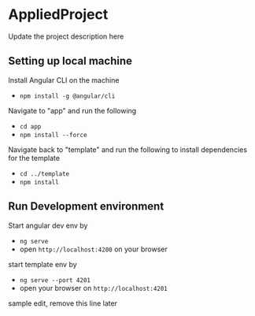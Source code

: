 # AppliedProject
Update the project description here

## Setting up local machine

Install Angular CLI on the machine

- `npm install -g @angular/cli`

Navigate to "app" and run the following

- `cd app`
- `npm install --force`

Navigate back to "template" and run the following to install dependencies for the template

- `cd ../template`
- `npm install`

## Run Development environment

Start angular dev env by

- `ng serve`
- open `http://localhost:4200` on your browser

start template env by 

- `ng serve --port 4201`
- open your browser on `http://localhost:4201`

sample edit, remove this line later